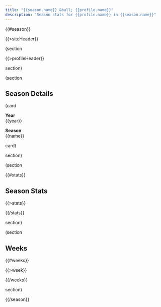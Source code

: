```yaml
---
title: "{{season.name}} &bull; {{profile.name}}"
description: "Season stats for {{profile.name}} in {{season.name}}"
---
```


{{#season}}

{{>siteHeader}}

(section

{{>profileHeader}}

section)

(section

## Season Details

(card

**Year**\
{{year}}

**Season**\
{{name}}

card)

section)

(section

{{#stats}}

## Season Stats

{{>stats}}

{{/stats}}

section)

(section

## Weeks

{{#weeks}}

{{>week}}

{{/weeks}}

section)

{{/season}}

<script>
  const DATA = {{{json}}};
</script>